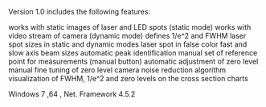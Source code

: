 Version 1.0 includes the following features:

works with static images of laser and LED spots (static mode)
works with video stream of camera (dynamic mode)
defines 1/e^2 and FWHM laser spot sizes in static and dynamic modes
laser spot in false color
fast and slow axis beam sizes
automatic peak identification
manual set of reference point for measurements (manual button)
automatic adjustment of zero level
manual fine tuning of zero level
camera noise reduction algorithm
visualization of FWHM, 1/e^2 and zero levels on the cross section charts

Windows 7 ,64 , Net. Framework 4.5.2 
